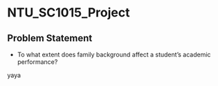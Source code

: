# NTU_SC1015_Project

## Problem Statement
* To what extent does family background affect a student’s academic performance?

yaya